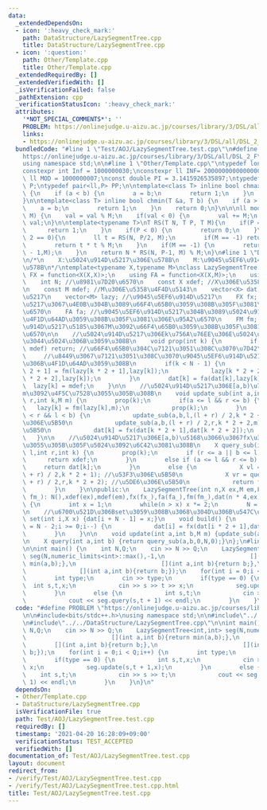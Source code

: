 ```yaml
---
data:
  _extendedDependsOn:
  - icon: ':heavy_check_mark:'
    path: DataStructure/LazySegmentTree.cpp
    title: DataStructure/LazySegmentTree.cpp
  - icon: ':question:'
    path: Other/Template.cpp
    title: Other/Template.cpp
  _extendedRequiredBy: []
  _extendedVerifiedWith: []
  _isVerificationFailed: false
  _pathExtension: cpp
  _verificationStatusIcon: ':heavy_check_mark:'
  attributes:
    '*NOT_SPECIAL_COMMENTS*': ''
    PROBLEM: https://onlinejudge.u-aizu.ac.jp/courses/library/3/DSL/all/DSL_2_F
    links:
    - https://onlinejudge.u-aizu.ac.jp/courses/library/3/DSL/all/DSL_2_F
  bundledCode: "#line 1 \"Test/AOJ/LazySegmentTree.test.cpp\"\n#define PROBLEM \"\
    https://onlinejudge.u-aizu.ac.jp/courses/library/3/DSL/all/DSL_2_F\"\n\n#include<bits/stdc++.h>\n\
    using namespace std;\n\n#line 1 \"Other/Template.cpp\"\ntypedef long long ll;\n\
    constexpr int Inf = 1000000030;\nconstexpr ll INF= 2000000000000000000;\nconstexpr\
    \ ll MOD = 1000000007;\nconst double PI = 3.1415926535897;\ntypedef pair<ll,ll>\
    \ P;\ntypedef pair<ll,P> PP;\n\ntemplate<class T> inline bool chmax(T &a, T b)\
    \ {\n    if (a < b) {\n        a = b;\n        return 1;\n    }\n    return 0;\n\
    }\n\ntemplate<class T> inline bool chmin(T &a, T b) {\n    if (a > b) {\n    \
    \    a = b;\n        return 1;\n    }\n    return 0;\n}\n\n\nll mod(ll val, ll\
    \ M) {\n    val = val % M;\n    if(val < 0) {\n        val += M;\n    }\n    return\
    \ val;\n}\n\ntemplate<typename T>\nT RS(T N, T P, T M){\n    if(P == 0) {\n  \
    \      return 1;\n    }\n    if(P < 0) {\n        return 0;\n    }\n    if(P %\
    \ 2 == 0){\n        ll t = RS(N, P/2, M);\n        if(M == -1) return t * t;\n\
    \        return t * t % M;\n    }\n    if(M == -1) {\n        return N * RS(N,P\
    \ - 1,M);\n    }\n    return N * RS(N, P-1, M) % M;\n}\n#line 1 \"DataStructure/LazySegmentTree.cpp\"\
    \n/*\n    X:\u5024\u914D\u5217\u306E\u578B\n    M:\u9045\u5EF6\u914D\u5217\u306E\
    \u578B\n*/\ntemplate<typename X,typename M>\nclass LazySegmentTree {\n    using\
    \ FX = function<X(X,X)>;\n    using FA = function<X(X,M)>;\n    using FM = function<M(M,M)>;\n\
    \    int N; //\u8981\u7D20\u6570\n    const X xdef; //X\u306E\u5358\u4F4D\u5143\
    \n    const M mdef; //M\u306E\u5358\u4F4D\u5143\n    vector<X> dat; //\u5024\u914D\
    \u5217\n    vector<M> lazy; //\u9045\u5EF6\u914D\u5217\n    FX fx; //\u5024\u914D\
    \u5217\u3067\u4E0B\u304B\u3089\u66F4\u65B0\u3059\u308B\u305F\u3081\u306E\u95A2\
    \u6570\n    FA fa; //\u9045\u5EF6\u914D\u5217\u304B\u3089\u5024\u914D\u5217\u306B\
    \u4F1D\u64AD\u3059\u308B\u305F\u3081\u306E\u95A2\u6570\n    FM fm; //\u9045\u5EF6\
    \u914D\u5217\u5185\u3067M\u3092\u66F4\u65B0\u3059\u308B\u305F\u3081\u306E\u95A2\
    \u6570\n\n    //\u5024\u914D\u5217\u306Ek\u756A\u76EE\u306E\u5024\u3092\u6B63\u3057\
    \u3044\u5024\u306B\u3059\u308B\n    void prop(int k) {\n        if(lazy[k] ==\
    \ mdef) return; //\u66F4\u65B0\u304C\u7121\u3051\u308C\u3070\u7D42\u4E86\n   \
    \     //\u8449\u3067\u7121\u3051\u308C\u3070\u9045\u5EF6\u914D\u5217\u3092\u4E0B\
    \u306B\u4F1D\u64AD\u3059\u308B\n        if(k < N - 1) {\n            lazy[k *\
    \ 2 + 1] = fm(lazy[k * 2 + 1],lazy[k]);\n            lazy[k * 2 + 2] = fm(lazy[k\
    \ * 2 + 2],lazy[k]);\n        }\n        dat[k] = fa(dat[k],lazy[k]);\n      \
    \  lazy[k] = mdef;\n    }\n\n    //\u5024\u914D\u5217\u306E[a,b)\u756A\u76EE\u306B\
    m\u3092\u4F5C\u7528\u3055\u305B\u308B\n    void update_sub(int a,int b,int l,int\
    \ r,int k,M m) {\n        prop(k);\n        if(a <= l && r <= b) {\n         \
    \   lazy[k] = fm(lazy[k],m);\n            prop(k);\n        }\n        else if(a\
    \ < r && l < b) {\n            update_sub(a,b,l,(l + r) / 2,k * 2 + 1,m); //\u5DE6\
    \u306E\u5B50\n            update_sub(a,b,(l + r) / 2,r,k * 2 + 2,m); //\u53F3\u306E\
    \u5B50\n            dat[k] = fx(dat[k * 2 + 1],dat[k * 2 + 2]);\n        }\n \
    \   }\n\n    //\u5024\u914D\u5217\u306E[a,b)\u5168\u3066\u3067fx\u3092\u4F5C\u7528\
    \u3055\u305B\u305F\u5024\u3092\u6C42\u3081\u308B\n    X query_sub(int a,int b,int\
    \ l,int r,int k) {\n        prop(k);\n        if (r <= a || b <= l) {\n      \
    \      return xdef;\n        }\n        else if (a <= l && r <= b) {\n       \
    \     return dat[k];\n        }\n        else {\n            X vl = query_sub(a,b,l,(l\
    \ + r) / 2,k * 2 + 1); //\u53F3\u306E\u5B50\n            X vr = query_sub(a,b,(l\
    \ + r) / 2,r,k * 2 + 2); //\u5DE6\u306E\u5B50\n            return fx(vl,vr);\n\
    \        }\n    }\n\npublic:\n    LazySegmentTree(int n,X ex,M em,FX fx_,FA fa_,FM\
    \ fm_): N(),xdef(ex),mdef(em),fx(fx_),fa(fa_),fm(fm_),dat(n * 4,ex),lazy(n * 4,em)\
    \ {\n        int x = 1;\n        while(n > x) x *= 2;\n        N = x;\n    }\n\
    \n    //\u6700\u521D\u306Bset\u3059\u308B\u3068\u304D\u306B\u547C\u3076\n    void\
    \ set(int i,X x) {dat[i + N - 1] = x;}\n    void build() {\n        for(int i\
    \ = N - 2;i >= 0;i--) {\n            dat[i] = fx(dat[i * 2 + 1],dat[i * 2 + 2]);\n\
    \        }\n    }\n\n    void update(int a,int b,M m) {update_sub(a,b,0,N,0,m);}\n\
    \n    X query(int a,int b) {return query_sub(a,b,0,N,0);}\n};\n#line 8 \"Test/AOJ/LazySegmentTree.test.cpp\"\
    \n\nint main() {\n    int N,Q;\n    cin >> N >> Q;\n    LazySegmentTree<int,int>\
    \ seg(N,numeric_limits<int>::max(),-1,\n                        [](int a,int b){return\
    \ min(a,b);},\n                        [](int a,int b){return b;},\n         \
    \               [](int a,int b){return b;});\n    for(int i = 0;i < Q;i++) {\n\
    \        int type;\n        cin >> type;\n        if(type == 0) {\n          \
    \  int s,t,x;\n            cin >> s >> t >> x;\n            seg.update(s,t + 1,x);\n\
    \        }\n        else {\n            int s,t;\n            cin >> s >> t;\n\
    \            cout << seg.query(s,t + 1) << endl;\n        }\n    }\n}\n"
  code: "#define PROBLEM \"https://onlinejudge.u-aizu.ac.jp/courses/library/3/DSL/all/DSL_2_F\"\
    \n\n#include<bits/stdc++.h>\nusing namespace std;\n\n#include\"../../Other/Template.cpp\"\
    \n#include\"../../DataStructure/LazySegmentTree.cpp\"\n\nint main() {\n    int\
    \ N,Q;\n    cin >> N >> Q;\n    LazySegmentTree<int,int> seg(N,numeric_limits<int>::max(),-1,\n\
    \                        [](int a,int b){return min(a,b);},\n                \
    \        [](int a,int b){return b;},\n                        [](int a,int b){return\
    \ b;});\n    for(int i = 0;i < Q;i++) {\n        int type;\n        cin >> type;\n\
    \        if(type == 0) {\n            int s,t,x;\n            cin >> s >> t >>\
    \ x;\n            seg.update(s,t + 1,x);\n        }\n        else {\n        \
    \    int s,t;\n            cin >> s >> t;\n            cout << seg.query(s,t +\
    \ 1) << endl;\n        }\n    }\n}\n"
  dependsOn:
  - Other/Template.cpp
  - DataStructure/LazySegmentTree.cpp
  isVerificationFile: true
  path: Test/AOJ/LazySegmentTree.test.cpp
  requiredBy: []
  timestamp: '2021-04-20 16:28:09+09:00'
  verificationStatus: TEST_ACCEPTED
  verifiedWith: []
documentation_of: Test/AOJ/LazySegmentTree.test.cpp
layout: document
redirect_from:
- /verify/Test/AOJ/LazySegmentTree.test.cpp
- /verify/Test/AOJ/LazySegmentTree.test.cpp.html
title: Test/AOJ/LazySegmentTree.test.cpp
---
```


